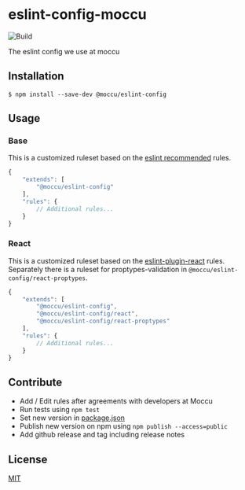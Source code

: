 # eslint-config-moccu

![Build](https://github.com/moccu/eslint-config-moccu/workflows/Build/badge.svg)


The eslint config we use at moccu

## Installation

```
$ npm install --save-dev @moccu/eslint-config
```

## Usage

### Base

This is a customized ruleset based on the [eslint recommended](https://eslint.org/docs/rules/)
rules.

```js
{
	"extends": [
		"@moccu/eslint-config"
	],
	"rules": {
		// Additional rules...
	}
}
```

### React

This is a customized ruleset based on the [eslint-plugin-react](https://github.com/yannickcr/eslint-plugin-react)
rules.
Separately there is a ruleset for proptypes-validation in `@moccu/eslint-config/react-proptypes`.

```js
{
	"extends": [
		"@moccu/eslint-config",
		"@moccu/eslint-config/react",
		"@moccu/eslint-config/react-proptypes"
	],
	"rules": {
		// Additional rules...
	}
}
```

## Contribute

* Add / Edit rules after agreements with developers at Moccu
* Run tests using  `npm test`
* Set new version in [package.json](https://github.com/moccu/eslint-config-moccu/blob/master/package.json)
* Publish new version on npm using `npm publish --access=public`
* Add github release and tag including release notes

## License

[MIT](./LICENSE)
